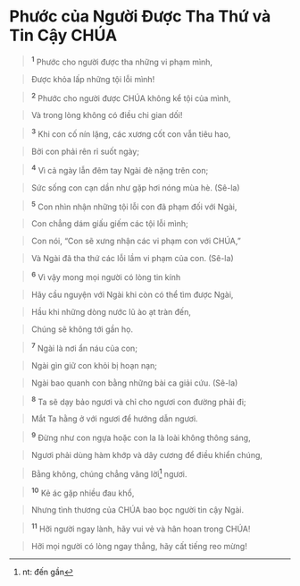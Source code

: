 

# Phước của Người Được Tha Thứ và Tin Cậy CHÚA

> <sup><b>1</b></sup> Phước cho người được tha những vi phạm mình,
>


> Được khỏa lấp những tội lỗi mình!
>


> <sup><b>2</b></sup> Phước cho người được CHÚA không kể tội của mình,
>


> Và trong lòng không có điều chi gian dối!
>


> <sup><b>3</b></sup> Khi con cố nín lặng, các xương cốt con vẫn tiêu hao,
>


> Bởi con phải rên rỉ suốt ngày;
>


> <sup><b>4</b></sup> Vì cả ngày lẫn đêm tay Ngài đè nặng trên con;
>


> Sức sống con cạn dần như gặp hơi nóng mùa hè. (Sê-la)
>


> <sup><b>5</b></sup> Con nhìn nhận những tội lỗi con đã phạm đối với Ngài,
>


> Con chẳng dám giấu giếm các tội lỗi mình;
>


> Con nói, “Con sẽ xưng nhận các vi phạm con với CHÚA,”
>


> Và Ngài đã tha thứ các lỗi lầm vi phạm của con. (Sê-la)
>


> <sup><b>6</b></sup> Vì vậy mong mọi người có lòng tin kính
>


> Hãy cầu nguyện với Ngài khi còn có thể tìm được Ngài,
>


> Hầu khi những dòng nước lũ ào ạt tràn đến,
>


> Chúng sẽ không tới gần họ.
>


> <sup><b>7</b></sup> Ngài là nơi ẩn náu của con;
>


> Ngài gìn giữ con khỏi bị hoạn nạn;
>


> Ngài bao quanh con bằng những bài ca giải cứu. (Sê-la)
>


> <sup><b>8</b></sup> Ta sẽ dạy bảo ngươi và chỉ cho ngươi con đường phải đi;
>


> Mắt Ta hằng ở với ngươi để hướng dẫn ngươi.
>


> <sup><b>9</b></sup> Đừng như con ngựa hoặc con la là loài không thông sáng,
>


> Ngươi phải dùng hàm khớp và dây cương để điều khiển chúng,
>


> Bằng không, chúng chẳng vâng lời[^1] ngươi.
>


> <sup><b>10</b></sup> Kẻ ác gặp nhiều đau khổ,
>


> Nhưng tình thương của CHÚA bao bọc người tin cậy Ngài.
>


> <sup><b>11</b></sup> Hỡi người ngay lành, hãy vui vẻ và hân hoan trong CHÚA!
>


> Hỡi mọi người có lòng ngay thẳng, hãy cất tiếng reo mừng!
>

[^1]: nt: đến gần
